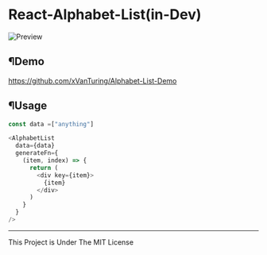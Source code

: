 # React-Alphabet-List(in-Dev)

![Preview](https://raw.githubusercontent.com/xVanTuring/Alphabet-List/master/imgs/1.png)

## ¶Demo
https://github.com/xVanTuring/Alphabet-List-Demo
## ¶Usage
``` js
const data =["anything"]
```
``` js
<AlphabetList
  data={data}
  generateFn={
    (item, index) => {
      return (
        <div key={item}>
          {item}
        </div>
      )
    }
  }
/>

```

---
This Project is Under The MIT License
